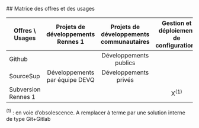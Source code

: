 ## Matrice des offres et des usages

| Offres \ Usages     | Projets de développements Rennes 1 | Projets de développements communautaires | Gestion et déploiement de configurations |
| ------------------- |:----------------------------------:|:----------------------------------------:|:----------------------------------------:|
| Github              |                                    | Développements publics                   |                                          |
| SourceSup           | Développements par équipe DEVQ     | Développements privés                    |                                          |
| Subversion Rennes 1 |                                    |                                          | X<sup>(1)</sup>                          |

<sup>(1)</sup> : en voie d’obsolescence. 
A remplacer à terme par une solution interne de type Git+Gitlab